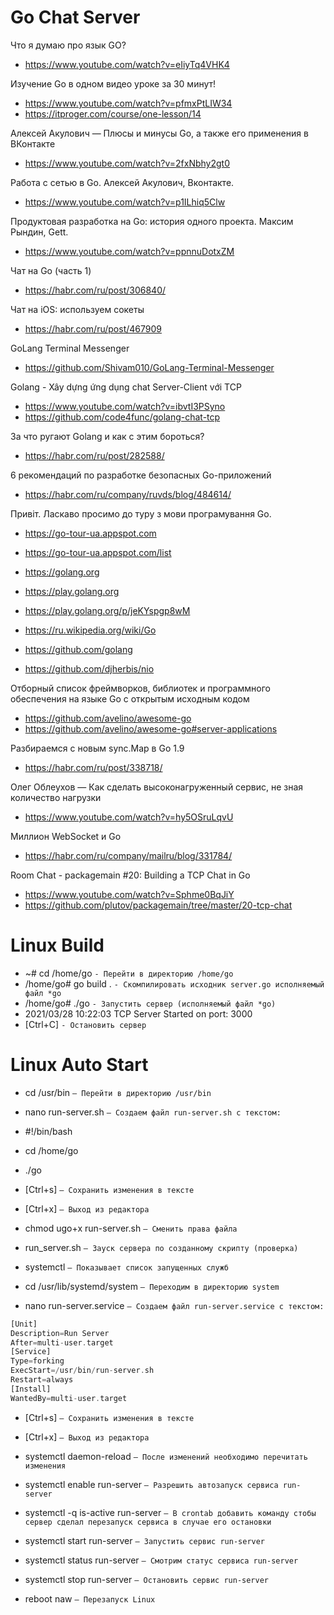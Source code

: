 # Go Chat Server

Что я думаю про язык GO?
- https://www.youtube.com/watch?v=eIiyTq4VHK4

Изучение Go в одном видео уроке за 30 минут!
- https://www.youtube.com/watch?v=pfmxPtLIW34
- https://itproger.com/course/one-lesson/14

Алексей Акулович — Плюсы и минусы Go, а также его применения в ВКонтакте
- https://www.youtube.com/watch?v=2fxNbhy2gt0

Работа с сетью в Go. Алексей Акулович, Вконтакте.
- https://www.youtube.com/watch?v=p1ILhiq5Clw

Продуктовая разработка на Go: история одного проекта. Максим Рындин, Gett.
- https://www.youtube.com/watch?v=ppnnuDotxZM

Чат на Go (часть 1)
- https://habr.com/ru/post/306840/

Чат на iOS: используем сокеты
- https://habr.com/ru/post/467909

GoLang Terminal Messenger
- https://github.com/Shivam010/GoLang-Terminal-Messenger

Golang - Xây dựng ứng dụng chat Server-Client với TCP
- https://www.youtube.com/watch?v=ibvtI3PSyno
- https://github.com/code4func/golang-chat-tcp

За что ругают Golang и как с этим бороться?
- https://habr.com/ru/post/282588/

6 рекомендаций по разработке безопасных Go-приложений
- https://habr.com/ru/company/ruvds/blog/484614/

Привіт. Ласкаво просимо до туру з мови програмування Go.
- https://go-tour-ua.appspot.com
- https://go-tour-ua.appspot.com/list

- https://golang.org
- https://play.golang.org
- https://play.golang.org/p/jeKYspgp8wM
- https://ru.wikipedia.org/wiki/Go
- https://github.com/golang
- https://github.com/djherbis/nio

Отборный список фреймворков, библиотек и программного обеспечения на языке Go с открытым исходным кодом
- https://github.com/avelino/awesome-go
- https://github.com/avelino/awesome-go#server-applications

Разбираемся с новым sync.Map в Go 1.9
- https://habr.com/ru/post/338718/

Олег Облеухов — Как сделать высоконагруженный сервис, не зная количество нагрузки
- https://www.youtube.com/watch?v=hy5OSruLqvU

Миллион WebSocket и Go
- https://habr.com/ru/company/mailru/blog/331784/

Room Chat - packagemain #20: Building a TCP Chat in Go
- https://www.youtube.com/watch?v=Sphme0BqJiY
- https://github.com/plutov/packagemain/tree/master/20-tcp-chat

# Linux Build
- ~# cd /home/go        `- Перейти в директорию /home/go`
- /home/go# go build .  `- Скомпилировать исходник server.go исполняемый файл *go`
- /home/go# ./go        `- Запустить сервер (исполняемый файл *go)`
- 2021/03/28 10:22:03 TCP Server Started on port: 3000
- [Ctrl+C]              `- Остановить сервер`

# Linux Auto Start
- cd /usr/bin 		    `– Перейти в директорию /usr/bin`
- nano run-server.sh 	`– Создаем файл run-server.sh с текстом:`
- #!/bin/bash
- cd /home/go
- ./go
- [Ctrl+s] 		`– Сохранить изменения в тексте`
- [Ctrl+x] 		`– Выход из редактора`

- chmod ugo+x run-server.sh 	`– Сменить права файла`
- run_server.sh			          `– Зауск сервера по созданному скрипту (проверка)`

- systemctl			              `– Показывает список запущенных служб`
- cd /usr/lib/systemd/system	`– Переходим в директорию system`
- nano run-server.service	    `– Создаем файл run-server.service с текстом:`
```php
[Unit]
Description=Run Server
After=multi-user.target
[Service]
Type=forking
ExecStart=/usr/bin/run-server.sh
Restart=always
[Install]
WantedBy=multi-user.target
```
- [Ctrl+s] 			`– Сохранить изменения в тексте`
- [Ctrl+x] 			`– Выход из редактора`

- systemctl daemon-reload	    `– После изменений необходимо перечитать изменения`
- systemctl enable run-server	`– Разрешить автозапуск сервиса run-server`
- systemctl -q is-active run-server	`– В crontab добавить команду стобы сервер сделал перезапуск сервиса в случае его остановки`
- systemctl start run-server		`– Запустить сервис run-server`
- systemctl status run-server		`– Cмотрим статус сервиса run-server`
- systemctl stop run-server		  `– Остановить сервис run-server`
- reboot naw				            `– Перезапуск Linux`
